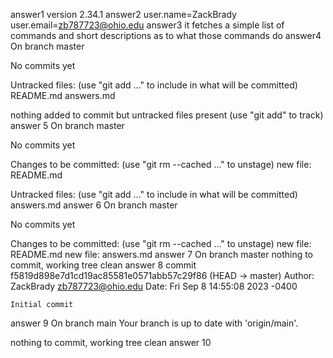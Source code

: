 answer1 version 2.34.1
answer2 user.name=ZackBrady 
        user.email=zb787723@ohio.edu
answer3 it fetches a simple list of commands and short descriptions as to what those commands do
answer4 
On branch master

No commits yet

Untracked files:
  (use "git add <file>..." to include in what will be committed)
        README.md
        answers.md

nothing added to commit but untracked files present (use "git add" to track)
answer 5
On branch master

No commits yet

Changes to be committed:
  (use "git rm --cached <file>..." to unstage)
        new file:   README.md

Untracked files:
  (use "git add <file>..." to include in what will be committed)
        answers.md
answer 6
On branch master

No commits yet

Changes to be committed:
  (use "git rm --cached <file>..." to unstage)
        new file:   README.md
        new file:   answers.md
answer 7
On branch master
nothing to commit, working tree clean
answer 8
commit f5819d898e7d1cd19ac85581e0571abb57c29f86 (HEAD -> master)
Author: ZackBrady <zb787723@ohio.edu>
Date:   Fri Sep 8 14:55:08 2023 -0400

    Initial commit
answer 9
On branch main
Your branch is up to date with 'origin/main'.

nothing to commit, working tree clean
answer 10
